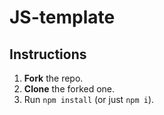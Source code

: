 # JS-template

## Instructions
1. **Fork** the repo.
2. **Clone** the forked one.
3. Run `npm install` (or just `npm i`).